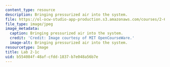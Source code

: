 ```yaml
---
content_type: resource
description: Bringing pressurized air into the system.
file: https://ol-ocw-studio-app-production.s3.amazonaws.com/courses/2-672-project-laboratory-spring-2009/b554084f48afcfdd1837b7e048a56b7e_lab2-1c.jpg
file_type: image/jpeg
image_metadata:
  caption: Bringing pressurized air into the system.
  credit: 'Credit: Image courtesy of MIT OpenCourseWare.'
  image-alt: Bringing pressurized air into the system.
resourcetype: Image
title: Lab 2-1c
uid: b554084f-48af-cfdd-1837-b7e048a56b7e
---
```

